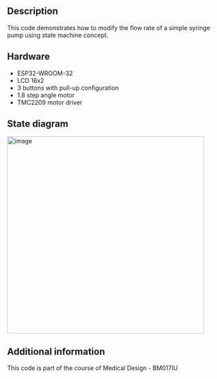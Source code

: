 ## Description
This code demonstrates how to modify the flow rate of a simple syringe pump using state machine concept.
## Hardware
- ESP32-WROOM-32
- LCD 16x2
- 3 buttons with pull-up configuration
- 1.8 step angle motor
- TMC2209 motor driver
## State diagram
<img width="460" alt="image" src="https://github.com/user-attachments/assets/f65f15f4-1cf6-4cc2-ad3c-f485b2a18fc5">

## Additional information
This code is part of the course of Medical Design - BM017IU